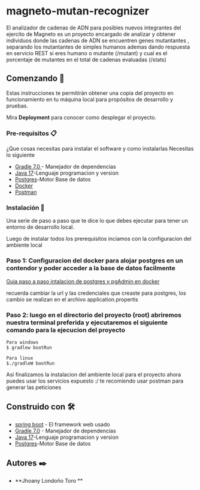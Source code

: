 # magneto-mutan-recognizer

El analizador de cadenas de ADN para posibles nuevos integrantes del ejercito de Magneto es un proyecto encargado de analizar y obtener individuos donde las cadenas de ADN se encuentren genes mutantantes , separando los mutantantes de simples humanos ademas dando respuesta en  servicio REST si eres humano o mutante (/mutant) y cual es el porcentaje de mutantes en el total de cadenas evaluadas (/stats) 


## Comenzando 🚀

Estas instrucciones te permitirán obtener una copia del proyecto en funcionamiento en tu máquina local para propósitos de desarrollo y pruebas.

Mira **Deployment** para conocer como desplegar el proyecto.

### Pre-requisitos 📋

¿Que cosas necesitas para instalar el software y como instalarlas 
Necesitas lo siguiente


* [Gradle 7.0 ](https://gradle.org/) - Manejador de dependencias
* [Java 17](https://www.oracle.com/java/technologies/javase/jdk17-archive-downloads.html)-Lenguaje programacion y version
* [Postgres](https://www.postgresql.org/)-Motor Base de datos
* [Docker](https://www.docker.com/products/docker-desktop/)
* [Postman](https://www.postman.com/downloads/)



### Instalación 🔧

Una serie de paso a paso que te dice lo que debes ejecutar para tener un entorno de desarrollo local.

Luego de instalar todos los prerequisitos inciamos con la configuracion del ambiente local 

### Paso 1: Configuracion del docker para alojar postgres en un contendor y poder acceder a la base de datos facilmente 

[Guia paso a paso intalacion de postgres y pgAdmin en docker](https://dev.to/shree_j/how-to-install-and-run-psql-using-docker-41j2)

recuerda cambiar la url y las credenciales que creaste para postgres, los cambio se realizan en el archivo application.propertis


### Paso 2: luego en el directorio del proyecto (root) abriremos nuestra terminal preferida y ejecutaremos el siguiente comando para la ejecucion del proyecto

```
Para windows
$ gradlew bootRun 

Para linux 
$./gradleW bootRun
```

Asi finalizamos la instalacion del ambiente local para el proyecto ahora puedes usar los servicios expuesto <url>:<puerto>/<servicio> te recomiendo usar postman para generar las peticiones 


## Construido con 🛠️

* [spring boot](https://spring.io/projects/spring-boot) - El framework web usado
* [Gradle 7.0](https://gradle.org/) - Manejador de dependencias
* [Java 17](https://www.oracle.com/java/technologies/javase/jdk17-archive-downloads.html)-Lenguaje programacion y version
* [Postgres](https://www.postgresql.org/)-Motor Base de datos

## Autores ✒️

* **Jhoany Londoño Toro **   

